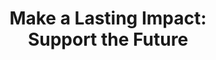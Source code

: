 ---
title: "Make a Lasting Impact:<br>Support the Future"
makeDonation: "Make a donation"
amount: "Choose a donation amount:"
amounts: [501, 1001, 5000, "custom"]
frequency: "Choose a donation frequency:"
frequencies: ["One Time","Monthly", "Yearly"]
freqValue: ["onetime","monthly","yearly"]
paragraph: "Your generosity fuels community-driven change. From scholarships to mentorship, we’re ensuring children have the support they need  to succeed, today and tomorrow."
button: "Support Us"
amtPlaceholder: "Amount"
---